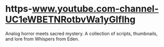 # https-www.youtube.com-channel-UC1eWBETNRotbvWa1yGIflhg
Analog horror meets sacred mystery. A collection of scripts, thumbnails, and lore from Whispers from Eden.
